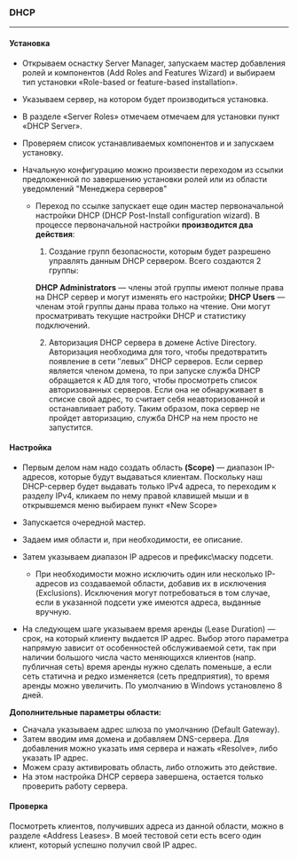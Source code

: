 ### DHCP

---

#### Установка

* Открываем оснастку Server Manager, запускаем мастер добавления ролей и компонентов (Add Roles and Features Wizard) и выбираем тип установки «Role-based or feature-based installation».
* Указываем сервер, на котором будет производиться установка.



* В разделе «Server Roles» отмечаем отмечаем для установки пункт «DHCP Server».

* Проверяем список устанавливаемых компонентов и и запускаем установку.

* Начальную конфигурацию можно произвести переходом из ссылки предложенной по завершению установки ролей или из области уведомлений "Менеджера серверов"

  - Переход по ссылке запускает еще один мастер первоначальной настройки DHCP (DHCP Post-Install configuration wizard). В процессе первоначальной настройки **производится два действия**:

    1. Создание групп безопасности, которым будет разрешено управлять данным DHCP сервером. Всего создаются 2 группы:

    **DHCP Administrators** — члены этой группы имеют полные права на DHCP сервер и могут изменять его настройки;
    **DHCP Users** — членам этой группы даны права только на чтение. Они могут просматривать текущие настройки DHCP и статистику подключений.

    2. Авторизация DHCP сервера в домене Active Directory. Авторизация необходима для того, чтобы предотвратить появление в сети ″левых″ DHCP серверов. Если сервер является членом домена, то при запуске служба DHCP обращается к AD для того, чтобы просмотреть список авторизованных серверов. Если она не обнаруживает в списке свой адрес, то считает себя неавторизованной и останавливает работу. Таким образом, пока сервер не пройдет авторизацию, служба DHCP на нем просто не запустится.



#### Настройка

* Первым делом нам надо создать область **(Scope)** — диапазон IP-адресов, которые будут выдаваться клиентам. Поскольку наш DHCP-сервер будет выдавать только IPv4 адреса, то переходим к разделу IPv4, кликаем по нему правой клавишей мыши и в открывшемся меню выбираем пункт «New Scope»



* Запускается очередной мастер.
* Задаем имя области и, при необходимости, ее описание.
* Затем указываем диапазон IP адресов и префикс\маску подсети.
  - При необходимости можно исключить один или несколько IP-адресов из создаваемой области, добавив их в исключения (Exclusions). Исключения могут потребоваться в том случае, если в указанной подсети уже имеются адреса, выданные вручную.
* На следующем шаге указываем время аренды (Lease Duration) — срок, на который клиенту выдается IP адрес. Выбор этого параметра напрямую зависит от особенностей обслуживаемой сети, так при наличии большого числа часто меняющихся клиентов (напр. публичная сеть) время аренды нужно сделать поменьше, а если сеть статична и редко изменяется (сеть предприятия), то время аренды можно увеличить. По умолчанию в Windows установлено 8 дней.



**Дополнительные параметры области:**

* Сначала указываем адрес шлюза по умолчанию (Default Gateway).
* Затем вводим имя домена и добавляем DNS-сервера. Для добавления можно указать имя сервера и нажать «Resolve», либо указать IP адрес.
* Можем сразу активировать область, либо отложить это действие.
* На этом настройка DHCP сервера завершена, остается только проверить работу сервера.



#### Проверка

Посмотреть клиентов, получивших адреса из данной области, можно в разделе «Address Leases». В моей тестовой сети есть всего один клиент, который успешно получил свой IP адрес.



